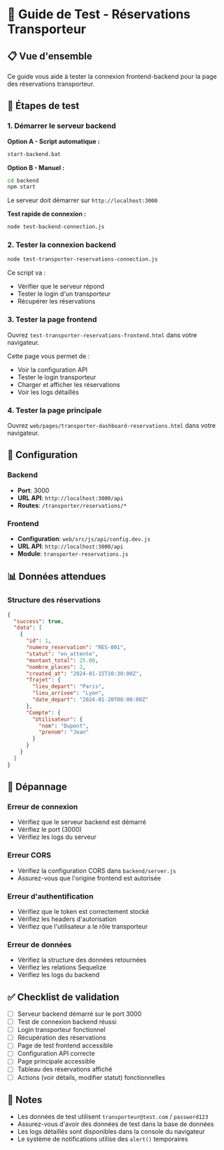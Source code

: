 # 🧪 Guide de Test - Réservations Transporteur

## 📋 Vue d'ensemble

Ce guide vous aide à tester la connexion frontend-backend pour la page des réservations transporteur.

## 🚀 Étapes de test

### 1. Démarrer le serveur backend

**Option A - Script automatique :**
```bash
start-backend.bat
```

**Option B - Manuel :**
```bash
cd backend
npm start
```

Le serveur doit démarrer sur `http://localhost:3000`

**Test rapide de connexion :**
```bash
node test-backend-connection.js
```

### 2. Tester la connexion backend

```bash
node test-transporter-reservations-connection.js
```

Ce script va :
- Vérifier que le serveur répond
- Tester le login d'un transporteur
- Récupérer les réservations

### 3. Tester la page frontend

Ouvrez `test-transporter-reservations-frontend.html` dans votre navigateur.

Cette page vous permet de :
- Voir la configuration API
- Tester le login transporteur
- Charger et afficher les réservations
- Voir les logs détaillés

### 4. Tester la page principale

Ouvrez `web/pages/transporter-dashboard-reservations.html` dans votre navigateur.

## 🔧 Configuration

### Backend
- **Port**: 3000
- **URL API**: `http://localhost:3000/api`
- **Routes**: `/transporter/reservations/*`

### Frontend
- **Configuration**: `web/src/js/api/config.dev.js`
- **URL API**: `http://localhost:3000/api`
- **Module**: `transporter-reservations.js`

## 📊 Données attendues

### Structure des réservations
```json
{
  "success": true,
  "data": [
    {
      "id": 1,
      "numero_reservation": "RES-001",
      "statut": "en_attente",
      "montant_total": 25.00,
      "nombre_places": 2,
      "created_at": "2024-01-15T10:30:00Z",
      "Trajet": {
        "lieu_depart": "Paris",
        "lieu_arrivee": "Lyon",
        "date_depart": "2024-01-20T08:00:00Z"
      },
      "Compte": {
        "Utilisateur": {
          "nom": "Dupont",
          "prenom": "Jean"
        }
      }
    }
  ]
}
```

## 🐛 Dépannage

### Erreur de connexion
- Vérifiez que le serveur backend est démarré
- Vérifiez le port (3000)
- Vérifiez les logs du serveur

### Erreur CORS
- Vérifiez la configuration CORS dans `backend/server.js`
- Assurez-vous que l'origine frontend est autorisée

### Erreur d'authentification
- Vérifiez que le token est correctement stocké
- Vérifiez les headers d'autorisation
- Vérifiez que l'utilisateur a le rôle transporteur

### Erreur de données
- Vérifiez la structure des données retournées
- Vérifiez les relations Sequelize
- Vérifiez les logs du backend

## ✅ Checklist de validation

- [ ] Serveur backend démarré sur le port 3000
- [ ] Test de connexion backend réussi
- [ ] Login transporteur fonctionnel
- [ ] Récupération des réservations
- [ ] Page de test frontend accessible
- [ ] Configuration API correcte
- [ ] Page principale accessible
- [ ] Tableau des réservations affiché
- [ ] Actions (voir détails, modifier statut) fonctionnelles

## 📝 Notes

- Les données de test utilisent `transporteur@test.com` / `password123`
- Assurez-vous d'avoir des données de test dans la base de données
- Les logs détaillés sont disponibles dans la console du navigateur
- Le système de notifications utilise des `alert()` temporaires 
